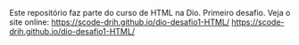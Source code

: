 Este repositório faz parte do curso de HTML na Dio.
Primeiro desafio.
Veja o site online: https://scode-drih.github.io/dio-desafio1-HTML/
https://scode-drih.github.io/dio-desafio1-HTML/
